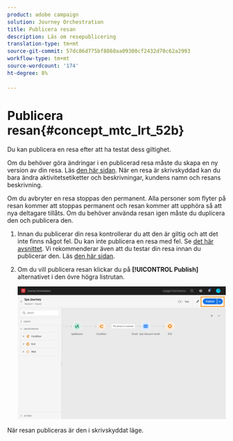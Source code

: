 ```yaml
---
product: adobe campaign
solution: Journey Orchestration
title: Publicera resan
description: Läs om resepublicering
translation-type: tm+mt
source-git-commit: 57dc86d775bf8860aa09300cf2432d70c62a2993
workflow-type: tm+mt
source-wordcount: '174'
ht-degree: 8%

---
```



# Publicera resan{#concept_mtc_lrt_52b}

Du kan publicera en resa efter att ha testat dess giltighet.

Om du behöver göra ändringar i en publicerad resa måste du skapa en ny version av din resa. Läs [den här sidan](../building-journeys/journey-versions.md). När en resa är skrivskyddad kan du bara ändra aktivitetsetiketter och beskrivningar, kundens namn och resans beskrivning.

Om du avbryter en resa stoppas den permanent. Alla personer som flyter på resan kommer att stoppas permanent och resan kommer att upphöra så att nya deltagare tillåts. Om du behöver använda resan igen måste du duplicera den och publicera den.

1. Innan du publicerar din resa kontrollerar du att den är giltig och att det inte finns något fel. Du kan inte publicera en resa med fel. Se [det här avsnittet](../about/troubleshooting.md#section_h3q_kqk_fhb). Vi rekommenderar även att du testar din resa innan du publicerar den. Läs [den här sidan](../building-journeys/testing-the-journey.md).
1. Om du vill publicera resan klickar du på **[!UICONTROL Publish]** alternativet i den övre högra listrutan.

   ![](../assets/journeyuc1_18.png)

När resan publiceras är den i skrivskyddat läge.
